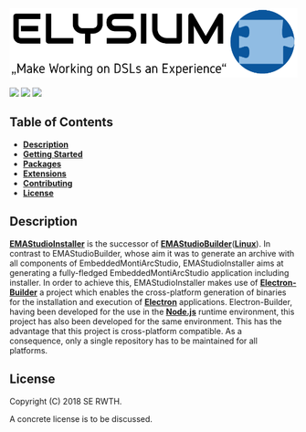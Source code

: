 ![](doc/images/elysium-emas.png)

![](https://img.shields.io/badge/EmbeddedMontiArcStudio_Version-2.0.0-blue.svg?longCache=true&style=flat-square)
![](https://img.shields.io/badge/Elysium_Version-2018.10.28-blue.svg?longCache=true&style=flat-square)
![](https://img.shields.io/badge/Manager_Version-2018.11.27-blue.svg?longCache=true&style=flat-square)

## Table of Contents
* [**Description**](#description)
* [**Getting Started**](doc/GettingStarted.md)
* [**Packages**](packages)
* [**Extensions**](extensions)
* [**Contributing**](doc/Contributing.md)
* [**License**](#license)

## Description
[**EMAStudioInstaller**](README.md) is the successor of
[**EMAStudioBuilder**](https://git.rwth-aachen.de/monticore/EmbeddedMontiArc/utilities/EMAStudioBuilder)([**Linux**](https://git.rwth-aachen.de/monticore/EmbeddedMontiArc/utilities/EMAStudioBuilderLinux)).
In contrast to EMAStudioBuilder, whose aim it was to generate an archive with all components of EmbeddedMontiArcStudio,
EMAStudioInstaller aims at generating a fully-fledged EmbeddedMontiArcStudio application including installer. In order
to achieve this, EMAStudioInstaller makes use of
[**Electron-Builder**](https://github.com/electron-userland/electron-builder) a project which enables the cross-platform
generation of binaries for the installation and execution of [**Electron**](https://electronjs.org/) applications.
Electron-Builder, having been developed for the use in the [**Node.js**](https://nodejs.org/) runtime environment, this
project has also been developed for the same environment. This has the advantage that this project is cross-platform
compatible. As a consequence, only a single repository has to be maintained for all platforms.

## License
Copyright (C) 2018 SE RWTH.

A concrete license is to be discussed.